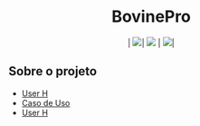 <h1 align="center">BovinePro</h1>
                                                 
<p align="center">
  | <img src= "https://github.com/MichellDS/BovinoPro/assets/102229729/f785aa1b-3407-40e1-b48d-6616e6a30636)">| <img src= "https://github.com/MichellDS/BovinoPro/assets/102229729/aed954b2-44fe-4f4d-b97e-522547db487d"> | <img src= "https://github.com/MichellDS/BovinoPro/assets/102229729/2b84be45-82c0-4ac7-851d-513d2fac8913">|
</p>

## Sobre o projeto
- [User H](https://github.com/MichellDS/BovinoPro/blob/main/BovinoPro.txt)
- [Caso de Uso](https://github.com/MichellDS/BovinoPro/blob/main/Caso%20de%20Uso.png)
- [User H](https://github.com/MichellDS/BovinoPro/blob/main/Requititos.txt)






